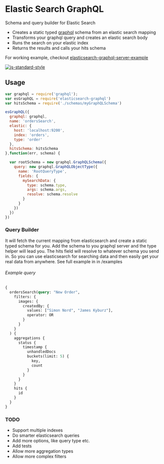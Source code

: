 # Elastic Search GraphQL
Schema and query builder for Elastic Search

- Creates a static typed [graphql](https://github.com/graphql/graphql-js) schema from an elastic search mapping
- Transforms your graphql query and creates an elastic search body
- Runs the search on your elastic index
- Returns the results and calls your hits schema

For working example, checkout [elasticsearch-graphql-server-example](https://github.com/nordsimon/elasticsearch-graphql-server-example)

[![js-standard-style](https://cdn.rawgit.com/feross/standard/master/badge.svg)](https://github.com/feross/standard)

## Usage
```javascript
var graphql = require('graphql');
var esGraphQL = require('elasticsearch-graphql')
var hitsSchema = require('./schemas/myGraphQLSchema')

esGraphQL({
  graphql: graphql,
  name: 'ordersSearch',
  elastic: {
    host: 'localhost:9200',
    index: 'orders',
    type: 'order'
  },
  hitsSchema: hitsSchema
},function(err, schema) {

  var rootSchema = new graphql.GraphQLSchema({
    query: new graphql.GraphQLObjectType({
      name: 'RootQueryType',
      fields: {
        mySearchData: {
          type: schema.type,
          args: schema.args,
          resolve: schema.resolve
        }
      }
    })
  })
})
```



### Query Builder
It will fetch the current mapping from elasticsearch and create a static typed schema for you. Add the schema to you graphql server and the type helper will lead you. The hits field will resolve to whatever schema you send in. So you can use elasticsearch for searching data and then easily get your real data from anywhere. See full example in in /examples

###### Example query
```graphql
{
  ordersSearch(query: "New Order",
    filters: {
      images: {
        createdBy: {
          values: ["Simon Nord", "James Kyburz"],
          operator: OR
        }
      }
    }
  ) {
    aggregations {
      status {
        timestamp {
          unhandledDocs
          buckets(limit: 5) {
            key,
            count
          }
        }
      }
    }
    hits {
      id
    }
  }
}
```

### TODO
* Support multiple indexes
* Do smarter elasticsearch queries
* Add more options, like query type etc.
* Add tests
* Allow more aggregation types
* Allow more complex filters
